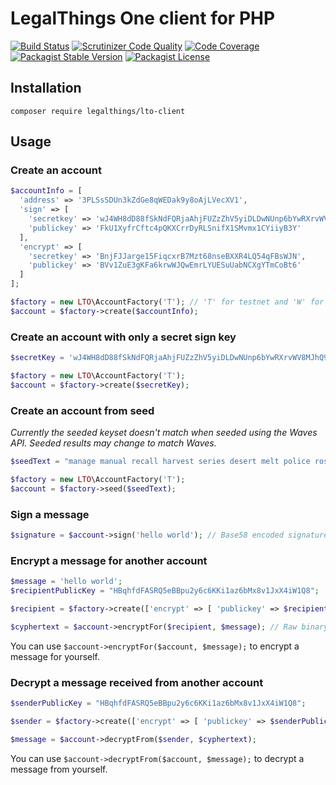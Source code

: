 LegalThings One client for PHP
===

[![Build Status](https://travis-ci.org/legalthings/lto-client.php.svg?branch=master)](https://travis-ci.org/legalthings/lto-client.php)
[![Scrutinizer Code Quality](https://scrutinizer-ci.com/g/legalthings/lto-client.php/badges/quality-score.png?b=master)](https://scrutinizer-ci.com/g/legalthings/lto-client.php/?branch=master)
[![Code Coverage](https://scrutinizer-ci.com/g/legalthings/lto-client.php/badges/coverage.png?b=master)](https://scrutinizer-ci.com/g/legalthings/lto-client.php/?branch=master)
[![Packagist Stable Version](https://img.shields.io/packagist/v/legalthings/lto-client.php.svg)](https://packagist.org/packages/legalthings/lto-client.php)
[![Packagist License](https://img.shields.io/packagist/l/legalthings/lto-client.php.svg)](https://packagist.org/packages/legalthings/lto-client.php)


Installation
---

    composer require legalthings/lto-client

Usage
---

### Create an account

```php
$accountInfo = [
  'address' => '3PLSsSDUn3kZdGe8qWEDak9y8oAjLVecXV1',
  'sign' => [
    'secretkey' => 'wJ4WH8dD88fSkNdFQRjaAhjFUZzZhV5yiDLDwNUnp6bYwRXrvWV8MJhQ9HL9uqMDG1n7XpTGZx7PafqaayQV8Rp',
    'publickey' => 'FkU1XyfrCftc4pQKXCrrDyRLSnifX1SMvmx1CYiiyB3Y'
  ],
  'encrypt' => [
    'secretkey' => 'BnjFJJarge15FiqcxrB7Mzt68nseBXXR4LQ54qFBsWJN',
    'publickey' => 'BVv1ZuE3gKFa6krwWJQwEmrLYUESuUabNCXgYTmCoBt6'
  ]
];

$factory = new LTO\AccountFactory('T'); // 'T' for testnet and 'W' for mainnet
$account = $factory->create($accountInfo);
```

### Create an account with only a secret sign key

```php
$secretKey = 'wJ4WH8dD88fSkNdFQRjaAhjFUZzZhV5yiDLDwNUnp6bYwRXrvWV8MJhQ9HL9uqMDG1n7XpTGZx7PafqaayQV8Rp';

$factory = new LTO\AccountFactory('T');
$account = $factory->create($secretKey);
```

### Create an account from seed

_Currently the seeded keyset doesn't match when seeded using the Waves API. Seeded results may change to match Waves._

```php
$seedText = "manage manual recall harvest series desert melt police rose hollow moral pledge kitten position add";

$factory = new LTO\AccountFactory('T');
$account = $factory->seed($seedText);
```

### Sign a message

```php
$signature = $account->sign('hello world'); // Base58 encoded signature
```

### Encrypt a message for another account

```php
$message = 'hello world';
$recipientPublicKey = "HBqhfdFASRQ5eBBpu2y6c6KKi1az6bMx8v1JxX4iW1Q8";

$recipient = $factory->create(['encrypt' => [ 'publickey' => $recipientPublicKey ]]);

$cyphertext = $account->encryptFor($recipient, $message); // Raw binary, not encoded
```

You can use `$account->encryptFor($account, $message);` to encrypt a message for yourself.

### Decrypt a message received from another account

```php
$senderPublicKey = "HBqhfdFASRQ5eBBpu2y6c6KKi1az6bMx8v1JxX4iW1Q8";

$sender = $factory->create(['encrypt' => [ 'publickey' => $senderPublicKey ]]);

$message = $account->decryptFrom($sender, $cyphertext);
```

You can use `$account->decryptFrom($account, $message);` to decrypt a message from yourself.
